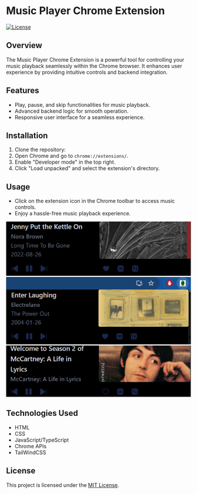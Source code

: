 # Music Player Chrome Extension

[![License](https://img.shields.io/badge/license-MIT-blue.svg)](LICENSE)

## Overview

The Music Player Chrome Extension is a powerful tool for controlling your music playback seamlessly within the Chrome browser. It enhances user experience by providing intuitive controls and backend integration.

## Features

- Play, pause, and skip functionalities for music playback.
- Advanced backend logic for smooth operation.
- Responsive user interface for a seamless experience.

## Installation

1. Clone the repository:
2. Open Chrome and go to `chrome://extensions/`.
3. Enable "Developer mode" in the top right.
4. Click "Load unpacked" and select the extension's directory.

## Usage

- Click on the extension icon in the Chrome toolbar to access music controls.
- Enjoy a hassle-free music playback experience.
<img src="public/images/Screenshot 2024-02-21 175256.png">

<img src="public/images/Screenshot 2024-02-21 175346.png">

<img src="public/images/Screenshot 2024-02-21 175435.png">


## Technologies Used

- HTML
- CSS
- JavaScript/TypeScript
- Chrome APIs
- TailWindCSS


## License

This project is licensed under the [MIT License](LICENSE).
